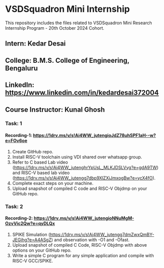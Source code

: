 # VSDSquadron Mini Internship
This repository includes the files related to VSDSquadron Mini Research Internship Program - 20th October 2024 Cohort. 

## Intern: Kedar Desai
## College: B.M.S. College of Engineering, Bengaluru
## LinkedIn: https://www.linkedin.com/in/kedardesai372004
## Course Instructor: Kunal Ghosh

### Task: 1
#### Recording-1: https://1drv.ms/v/s!Ai4WW_jutengioJdZ78uhSPF1aH--w?e=FOv6oe
1. Create GitHub repo. <br />
2. Install RISC-V toolchain using VDI shared over whatsapp group. <br />
3. Refer to C based Lab video (https://1drv.ms/v/s!Ai4WW_jutenghrYpUsL_MLKJDSLVyg?e=gdA9TW) and RISC-V based lab video (https://1drv.ms/v/s!Ai4WW_jutengg7dbp9XlZXjJmxogBw?e=ycX4fO). <br />
4. Complete exact steps on your machine. <br />
5. Upload snapshot of compiled C code and RISC-V Objdmp on your GitHub repo.<br />

### Task: 2
#### Recording-2: https://1drv.ms/v/s!Ai4WW_jutengioNNuMgM-OzvVic2Qw?e=qyDLQx
1. SPIKE Simulation (https://1drv.ms/v/s!Ai4WW_jutengg7dmZwxQmBY-JEGihg?e=A4ASgZ) and observation with -O1 and -Ofast.
2. Upload snapshot of compiled C Code, RISC-V Objdmp with above options on your GitHub repo.
3. Write a simple C program for any simple application and compile with RISC-V GCC/SPIKE.
